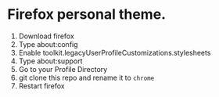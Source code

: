 # Firefox personal theme.

1. Download firefox
2. Type about:config
3. Enable toolkit.legacyUserProfileCustomizations.stylesheets
4. Type about:support
5. Go to your Profile Directory
6. git clone this repo and rename it to `chrome`
7. Restart firefox
